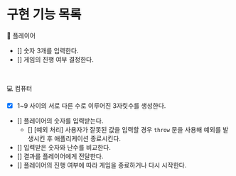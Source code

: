 # 구현 기능 목록

🙋 플레이어
- [] 숫자 3개를 입력한다.
- [] 게임의 진행 여부 결정한다.

<br>

💻 컴퓨터
- [x] 1~9 사이의 서로 다른 수로 이루어진 3자릿수를 생성한다.
- [] 플레이어의 숫자를 입력받는다.
    - [] [예외 처리] 사용자가 잘못된 값을 입력할 경우 `throw` 문을 사용해 예외를 발생시킨 후 애플리케이션 종료시킨다.
- [] 입력받은 숫자와 난수를 비교한다.
- [] 결과를 플레이어에게 전달한다.
- [] 플레이어의 진행 여부에 따라 게임을 종료하거나 다시 시작한다.
